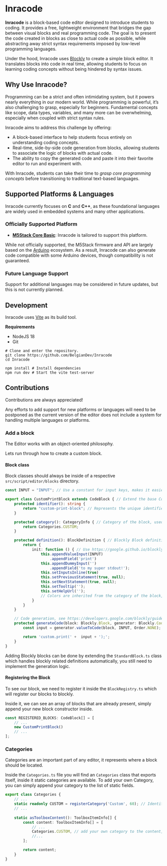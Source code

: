 # Inracode

**Inracode** is a block-based code editor designed to introduce students to coding. It provides a free, lightweight environment that bridges the gap between visual blocks and real programming code. The goal is to present the code created in blocks as close to actual code as possible, while abstracting away strict syntax requirements imposed by low-level programming languages.

Under the hood, Inracode uses [Blockly](https://developers.google.com/blockly) to create a simple block editor. It translates blocks into code in real time, allowing students to focus on learning coding concepts without being hindered by syntax issues.

## Why Use Inracode?

Programming can be a strict and often intimidating system, but it powers nearly everything in our modern world. While programming is powerful, it’s also challenging to grasp, especially for beginners. Fundamental concepts like scope, data types, variables, and many more can be overwhelming, especially when coupled with strict syntax rules.

Inracode aims to address this challenge by offering:

- A block-based interface to help students focus entirely on understanding coding concepts.
- Real-time, side-by-side code generation from blocks, allowing students to associate the logic of blocks with actual code.
- The ability to copy the generated code and paste it into their favorite editor to run and experiment with.

With Inracode, students can take their time to *grasp core programming concepts* before transitioning to traditional text-based languages.

## Supported Platforms & Languages

Inracode currently focuses on **C** and **C++**, as these foundational languages are widely used in embedded systems and many other applications.

### Officially Supported Platform

- [**M5Stack Core Basic**](https://shop.m5stack.com/products/esp32-basic-core-lot-development-kit-v2-7): Inracode is tailored to support this platform.

While not officially supported, the M5Stack firmware and API are largely based on the [Arduino](https://www.arduino.cc/) ecosystem. As a result, Inracode can also generate code compatible with some Arduino devices, though compatibility is not guaranteed.

### Future Language Support

Support for additional languages may be considered in future updates, but this is not currently planned.

## Development
Inracode uses [Vite](https://vite.dev/) as its build tool.

**Requirements**
- NodeJS 18
- Git

```shell
# Clone and enter the repository.
git clone https://github.com/BelgianDev/Inracode
cd Inracode

npm install # Install dependencies
npm run dev # Start the vite test-server
```

## Contributions
Contributions are always appreciated!

Any efforts to add support for new platforms or languages will need to be postponed as the current version of the editor does not include a system for handling multiple languages or platforms.

### Add a block
The Editor works with an object-oriented philosophy.

Lets run through how to create a custom block.

#### Block class
Block classes should always be inside of a respective ``src/script/editor/blocks`` directory.

````typescript
const INPUT = "INPUT"; // Use a constant for input keys, makes it easier to track them.

export class CustomPrintBlock extends CodeBlock { // Extend the base CodeBlock class which handles most of the block's logic and registration.
    protected identifier(): string { 
        return "custom-print-block"; // Represents the unique identifier of the block.
    }

    protected category(): CategoryInfo { // Category of the block, used to represents where in the toolbox the block is located.
        return Categories.CUSTOM;
    }

    protected definition(): BlockDefinition { // Blockly Block definition, see https://developers.google.com/blockly/guides/create-custom-blocks/define/block-definitions
        return {
            init: function () { // Use https://google.github.io/blockly-samples/examples/developer-tools/index.html to create block definitions
                this.appendValueInput(INPUT)
                    .appendField('print')
                this.appendDummyInput('')
                    .appendField('to my super stdout!');
                this.setInputsInline(true)
                this.setPreviousStatement(true, null);
                this.setNextStatement(true, null);
                this.setTooltip('');
                this.setHelpUrl('');
                // Colors are inherited from the category of the block, as such no need to specifiy it.
            }
        }
    }

    // Code generation, see https://developers.google.com/blockly/guides/create-custom-blocks/code-generation/overview
    protected generateCode(block: Blockly.Block, generator: Blockly.CodeGenerator): string | [string, number] {
        const input = generator.valueToCode(block, INPUT, Order.NONE);

        return 'custom.print(' +  input + ');';
    }
}
````

Adding Blockly blocks can be done by extending the ``StandardBlock.ts`` class which handles blockly related definitions automatically, 
you still need to implement the generation logic.

#### Registering the Block
To see our block, we need to register it inside the ``BlockRegistry.ts`` which will register our blocks to blockly.

Inside it, we can see an array of blocks that are already present, simply append your new block constructor inside.
```typescript
const REGISTERED_BLOCKS: CodeBlock[] = [
    // ...
    new CustomPrintBlock()
    // ...
];
```

### Categories
Categories are an important part of any editor, it represents where a block should be located.

Inside the ``Categories.ts`` file you will find an `Categories` class that exports itself, inside it static categories are available.
To add your own Category, you can simply append your category to the list of static fields.

```typescript
export class Categories {
    // ...
    static readonly CUSTOM = registerCategory('Custom', 60); // Identifier and color.
    // ...
    
    static asToolboxContent(): ToolboxItemInfo[] {
        const content: ToolboxItemInfo[] = [
            // ...
            Categories.CUSTOM, // add your own category to the content, this will also specify the order and the placement of the category in the workspace.
            //...
        ];

        return content;
    }
}
```
